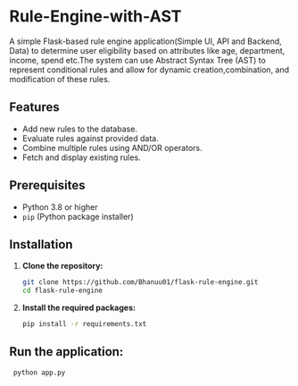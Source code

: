 # Rule-Engine-with-AST
A simple Flask-based rule engine application(Simple UI, API and Backend, Data) to determine user eligibility based on attributes like age, department, income, spend etc.The system can use Abstract Syntax Tree (AST) to represent conditional rules and allow for dynamic creation,combination, and modification of these rules.

## Features

- Add new rules to the database.
- Evaluate rules against provided data.
- Combine multiple rules using AND/OR operators.
- Fetch and display existing rules.

## Prerequisites

- Python 3.8 or higher
- `pip` (Python package installer)

## Installation

1. **Clone the repository:**

   ```bash
   git clone https://github.com/Bhanuu01/flask-rule-engine.git
   cd flask-rule-engine

2. **Install the required packages:**
   
   ```bash
   pip install -r requirements.txt

## Run the application:

  ```bash
   python app.py
